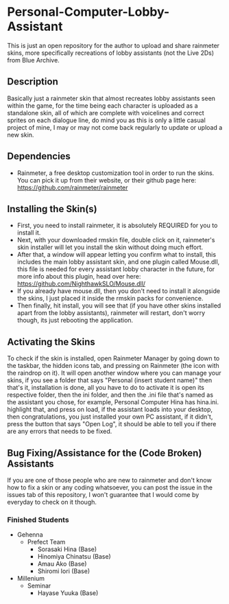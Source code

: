 # Personal-Computer-Lobby-Assistant
This is just an open repository for the author to upload and share rainmeter skins, more specifically recreations of lobby assistants (not the Live 2Ds) from Blue Archive.
## Description
Basically just a rainmeter skin that almost recreates lobby assistants seen within the game, for the time being each character is uploaded as a standalone skin, all of which are complete with voicelines and correct sprites on each dialogue line, do mind you as this is only a little casual project of mine, I may or may not come back regularly to update or upload a new skin.
## Dependencies
* Rainmeter, a free desktop customization tool in order to run the skins. You can pick it up from their website, or their github page here: https://github.com/rainmeter/rainmeter
## Installing the Skin(s)
* First, you need to install rainmeter, it is absolutely REQUIRED for you to install it.
* Next, with your downloaded rmskin file, double click on it, rainmeter's skin installer will let you install the skin without doing much effort.
* After that, a window will appear letting you confirm what to install, this includes the main lobby assistant skin, and one plugin called Mouse.dll, this file is needed for every assistant lobby character in the future, for more info about this plugin, head over here: https://github.com/NighthawkSLO/Mouse.dll/
* If you already have mouse.dll, then you don't need to install it alongside the skins, I just placed it inside the rmskin packs for convenience.
* Then finally, hit install, you will see that (if you have other skins installed apart from the lobby assistants), rainmeter will restart, don't worry though, its just rebooting the application.
## Activating the Skins
To check if the skin is installed, open Rainmeter Manager by going down to the taskbar, the hidden icons tab, and pressing on Rainmeter (the icon with the raindrop on it). It will open another window where you can manage your skins, if you see a folder that says "Personal (insert student name)" then that's it, installation is done, all you have to do to activate it is open its respective folder, then the ini folder, and then the .ini file that's named as the assistant you chose, for example, Personal Computer Hina has hina.ini. highlight that, and press on load, if the assistant loads into your desktop, then congratulations, you just installed your own PC assistant, if it didn't, press the button that says "Open Log", it should be able to tell you if there are any errors that needs to be fixed.
## Bug Fixing/Assistance for the (Code Broken) Assistants
If you are one of those people who are new to rainmeter and don't know how to fix a skin or any coding whatsoever, you can post the issue in the issues tab of this repository, I won't guarantee that I would come by everyday to check on it though.
### Finished Students
* Gehenna
  * Prefect Team
    * Sorasaki Hina (Base)
    * Hinomiya Chinatsu (Base)
    * Amau Ako (Base)
    * Shiromi Iori (Base)
* Millenium
  * Seminar
    * Hayase Yuuka (Base)
